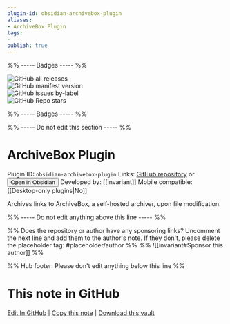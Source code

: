 ```yaml
---
plugin-id: obsidian-archivebox-plugin
aliases:
- ArchiveBox Plugin
tags: 
- 
publish: true
---
```


%% ----- Badges ----- %%

![GitHub all releases](https://img.shields.io/github/downloads/invariant/obsidian-archivebox-plugin/total?color=573E7A&logo=github&style=for-the-badge)   
![GitHub manifest version](https://img.shields.io/github/manifest-json/v/invariant/obsidian-archivebox-plugin?color=573E7A&logo=github&style=for-the-badge)   
![GitHub issues by-label](https://img.shields.io/github/issues/invariant/obsidian-archivebox-plugin/help%20wanted?color=573E7A&logo=github&style=for-the-badge)   
![GitHub Repo stars](https://img.shields.io/github/stars/invariant/obsidian-archivebox-plugin?color=573E7A&logo=github&style=for-the-badge)

%% ----- Badges ----- %%

%% ----- Do not edit this section ----- %%

# ArchiveBox Plugin

Plugin ID: `obsidian-archivebox-plugin`
Links: [GitHub repository](https://github.com/invariant/obsidian-archivebox-plugin) or [<button id=HH>Open in Obsidian</button>](obsidian://show-plugin?id=obsidian-archivebox-plugin)
Developed by: [[invariant]]
Mobile compatible: [[Desktop-only plugins|No]]

Archives links to ArchiveBox, a self-hosted archiver, upon file modification.

%% ----- Do not edit anything above this line ----- %% 

%% Does the repository or author have any sponsoring links? Uncomment the next line and add them to the author's note. If they don't, please delete the placeholder tag: #placeholder/author %%
%% ![[invariant#Sponsor this author]] %%

%% Hub footer: Please don't edit anything below this line %%

# This note in GitHub

<span class="git-footer">[Edit In GitHub](https://github.dev/obsidian-community/obsidian-hub/blob/main/02%20-%20Community%20Expansions/02.05%20All%20Community%20Expansions/Plugins/obsidian-archivebox-plugin.md "git-hub-edit-note") | [Copy this note](https://raw.githubusercontent.com/obsidian-community/obsidian-hub/main/02%20-%20Community%20Expansions/02.05%20All%20Community%20Expansions/Plugins/obsidian-archivebox-plugin.md "git-hub-copy-note") | [Download this vault](https://github.com/obsidian-community/obsidian-hub/archive/refs/heads/main.zip "git-hub-download-vault") </span>
